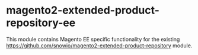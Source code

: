 # magento2-extended-product-repository-ee

This module contains Magento EE specific functionality for the existing 
https://github.com/snowio/magento2-extended-product-repository module. 
